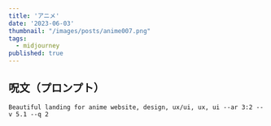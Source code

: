 ```yaml
---
title: 'アニメ'
date: '2023-06-03'
thumbnail: "/images/posts/anime007.png"
tags:
  - midjourney
published: true
---
```


## 呪文（プロンプト）
```
Beautiful landing for anime website, design, ux/ui, ux, ui --ar 3:2 --v 5.1 --q 2
```